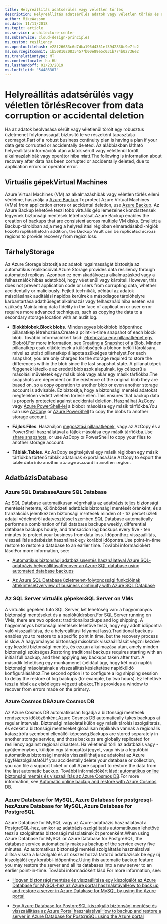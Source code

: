 ```yaml
---
title: Helyreállítás adatsérülés vagy véletlen törlés
description: Helyreállítás adatsérülés adatok vagy véletlen törlés és a tartalék rugalmas, magas rendelkezésre állású, hibatűrő alkalmazások tervezése, valamint a vészhelyreállítási alapos ismerete.
author: MikeWasson
ms.date: 11/11/2018
ms.topic: article
ms.service: architecture-center
ms.subservice: cloud-design-principles
ms.custom: resiliency
ms.openlocfilehash: e28f26683c6d7dba196d4351ef3942830c9e7fc2
ms.sourcegitcommit: 1b50810208354577b00e89e5c031b774b02736e2
ms.translationtype: MT
ms.contentlocale: hu-HU
ms.lasthandoff: 01/23/2019
ms.locfileid: "54486307"
---
```

# <a name="recover-from-data-corruption-or-accidental-deletion"></a><span data-ttu-id="2b1e7-103">Helyreállítás adatsérülés vagy véletlen törlés</span><span class="sxs-lookup"><span data-stu-id="2b1e7-103">Recover from data corruption or accidental deletion</span></span>

<span data-ttu-id="2b1e7-104">Ha az adatok beolvasása sérült vagy véletlenül törölt egy robusztus üzletmenet folytonosságát biztosító terve részeként tapasztalja csomagot.</span><span class="sxs-lookup"><span data-stu-id="2b1e7-104">Part of a robust business continuity plan is having a plan if your data gets corrupted or accidentally deleted.</span></span> <span data-ttu-id="2b1e7-105">Az alábbiakban látható helyreállítási információk után adatok sérült vagy véletlenül törölt alkalmazáshibák vagy operátor hiba miatt.</span><span class="sxs-lookup"><span data-stu-id="2b1e7-105">The following is information about recovery after data has been corrupted or accidentally deleted, due to application errors or operator error.</span></span>

## <a name="virtual-machines"></a><span data-ttu-id="2b1e7-106">Virtuális gépek</span><span class="sxs-lookup"><span data-stu-id="2b1e7-106">Virtual Machines</span></span>

<span data-ttu-id="2b1e7-107">Azure Virtual Machines (VM) az alkalmazáshibák vagy véletlen törlés elleni védelme, használja a [Azure Backup](/azure/backup/).</span><span class="sxs-lookup"><span data-stu-id="2b1e7-107">To protect Azure Virtual Machines (VMs) from application errors or accidental deletion, use [Azure Backup](/azure/backup/).</span></span> <span data-ttu-id="2b1e7-108">Az Azure Backup lehetővé teszi több virtuális gép lemezeinek konzisztensek legyenek biztonsági mentések létrehozását.</span><span class="sxs-lookup"><span data-stu-id="2b1e7-108">Azure Backup enables the creation of backups that are consistent across multiple VM disks.</span></span> <span data-ttu-id="2b1e7-109">Emellett a Backup-tárolóban adja meg a helyreállítási régióban elmaradásából-régiók közötti replikálható.</span><span class="sxs-lookup"><span data-stu-id="2b1e7-109">In addition, the Backup Vault can be replicated across regions to provide recovery from region loss.</span></span>

## <a name="storage"></a><span data-ttu-id="2b1e7-110">Tárhely</span><span class="sxs-lookup"><span data-stu-id="2b1e7-110">Storage</span></span>

<span data-ttu-id="2b1e7-111">Az Azure Storage biztosítja az adatok rugalmasságát biztosítja az automatikus replikációval.</span><span class="sxs-lookup"><span data-stu-id="2b1e7-111">Azure Storage provides data resiliency through automated replicas.</span></span> <span data-ttu-id="2b1e7-112">Azonban ez nem akadályozza alkalmazáskód vagy a felhasználók hibás adatokból, hogy véletlenül vagy kártételi.</span><span class="sxs-lookup"><span data-stu-id="2b1e7-112">However, this does not prevent application code or users from corrupting data, whether accidentally or maliciously.</span></span> <span data-ttu-id="2b1e7-113">Fejlett technikák, például az adatok másolásának auditálási naplóba kerülnek a másodlagos tárolóhelyre karbantartása adathűséget alkalmazás vagy felhasználó hiba esetén van szükség.</span><span class="sxs-lookup"><span data-stu-id="2b1e7-113">Maintaining data fidelity in the face of application or user error requires more advanced techniques, such as copying the data to a secondary storage location with an audit log.</span></span>

- <span data-ttu-id="2b1e7-114">**Blokkblobok**.</span><span class="sxs-lookup"><span data-stu-id="2b1e7-114">**Block blobs**.</span></span> <span data-ttu-id="2b1e7-115">Minden egyes blokkblob időponthoz pillanatkép létrehozása.</span><span class="sxs-lookup"><span data-stu-id="2b1e7-115">Create a point-in-time snapshot of each block blob.</span></span> <span data-ttu-id="2b1e7-116">További információkért lásd: [létrehozása egy pillanatképet egy Blobról](/rest/api/storageservices/creating-a-snapshot-of-a-blob).</span><span class="sxs-lookup"><span data-stu-id="2b1e7-116">For more information, see [Creating a Snapshot of a Blob](/rest/api/storageservices/creating-a-snapshot-of-a-blob).</span></span> <span data-ttu-id="2b1e7-117">Minden pillanatkép csak díjkötelesek a különbségek a blobon belüli tárolására, mivel az utolsó pillanatkép állapota szükséges tárhelyet.</span><span class="sxs-lookup"><span data-stu-id="2b1e7-117">For each snapshot, you are only charged for the storage required to store the differences within the blob since the last snapshot state.</span></span> <span data-ttu-id="2b1e7-118">A pillanatképek függenek létezik-e az eredeti blob azok alapulnak, így célszerű a másolási műveletek egy másik blob vagy akár egy másik tárfiókba.</span><span class="sxs-lookup"><span data-stu-id="2b1e7-118">The snapshots are dependent on the existence of the original blob they are based on, so a copy operation to another blob or even another storage account is advisable.</span></span> <span data-ttu-id="2b1e7-119">Ez biztosítja, hogy a biztonsági mentési adatokat megfelelően védett véletlen törlése ellen.</span><span class="sxs-lookup"><span data-stu-id="2b1e7-119">This ensures that backup data is properly protected against accidental deletion.</span></span> <span data-ttu-id="2b1e7-120">Használhat [AzCopy](/azure/storage/common/storage-use-azcopy) vagy [Azure PowerShell-lel](/azure/storage/common/storage-powershell-guide-full) a blobok másolása egy másik tárfiókba.</span><span class="sxs-lookup"><span data-stu-id="2b1e7-120">You can use [AzCopy](/azure/storage/common/storage-use-azcopy) or [Azure PowerShell](/azure/storage/common/storage-powershell-guide-full) to copy the blobs to another storage account.</span></span>

- <span data-ttu-id="2b1e7-121">**Fájlok**.</span><span class="sxs-lookup"><span data-stu-id="2b1e7-121">**Files**.</span></span> <span data-ttu-id="2b1e7-122">Használjon [megosztási pillanatképek](/azure/storage/files/storage-snapshots-files), vagy az AzCopy és a PowerShell használatával a fájlok másolása egy másik tárfiókba.</span><span class="sxs-lookup"><span data-stu-id="2b1e7-122">Use [share snapshots](/azure/storage/files/storage-snapshots-files), or use AzCopy or PowerShell to copy your files to another storage account.</span></span>

- <span data-ttu-id="2b1e7-123">**Táblák**.</span><span class="sxs-lookup"><span data-stu-id="2b1e7-123">**Tables**.</span></span> <span data-ttu-id="2b1e7-124">Az AzCopy segítségével egy másik régióban egy másik tárfiókba történő táblák adatainak exportálása.</span><span class="sxs-lookup"><span data-stu-id="2b1e7-124">Use AzCopy to export the table data into another storage account in another region.</span></span>

## <a name="database"></a><span data-ttu-id="2b1e7-125">Adatbázis</span><span class="sxs-lookup"><span data-stu-id="2b1e7-125">Database</span></span>

### <a name="azure-sql-database"></a><span data-ttu-id="2b1e7-126">Azure SQL Database</span><span class="sxs-lookup"><span data-stu-id="2b1e7-126">Azure SQL Database</span></span>

<span data-ttu-id="2b1e7-127">Az SQL Database automatikusan végrehajtja az adatbázis teljes biztonsági mentését hetente, különbözeti adatbázis biztonsági mentését óránként, és a tranzakciós jelentkezzen biztonsági mentések minden öt - tíz percet üzleti adatai védelméről adatvesztéssel szemben.</span><span class="sxs-lookup"><span data-stu-id="2b1e7-127">SQL Database automatically performs a combination of full database backups weekly, differential database backups hourly, and transaction log backups every five - ten minutes to protect your business from data loss.</span></span> <span data-ttu-id="2b1e7-128">Időponthoz visszaállítás, visszaállítás adatbázist használnak egy korábbi időpontra.</span><span class="sxs-lookup"><span data-stu-id="2b1e7-128">Use point-in-time restore to restore a database to an earlier time.</span></span> <span data-ttu-id="2b1e7-129">További információkért lásd:</span><span class="sxs-lookup"><span data-stu-id="2b1e7-129">For more information, see:</span></span>

- [<span data-ttu-id="2b1e7-130">Automatikus biztonsági adatbázismentés használatával Azure SQL-adatbázis helyreállítása</span><span class="sxs-lookup"><span data-stu-id="2b1e7-130">Recover an Azure SQL database using automated database backups</span></span>](/azure/sql-database/sql-database-recovery-using-backups)

- [<span data-ttu-id="2b1e7-131">Az Azure SQL Database üzletmenet-folytonossági funkcióinak áttekintése</span><span class="sxs-lookup"><span data-stu-id="2b1e7-131">Overview of business continuity with Azure SQL Database</span></span>](/azure/sql-database/sql-database-business-continuity)

### <a name="sql-server-on-vms"></a><span data-ttu-id="2b1e7-132">Az SQL Server virtuális gépeken</span><span class="sxs-lookup"><span data-stu-id="2b1e7-132">SQL Server on VMs</span></span>

<span data-ttu-id="2b1e7-133">A virtuális gépeken futó SQL Server, két lehetőség van: a hagyományos biztonsági mentéseket és a naplóküldésben.</span><span class="sxs-lookup"><span data-stu-id="2b1e7-133">For SQL Server running on VMs, there are two options: traditional backups and log shipping.</span></span> <span data-ttu-id="2b1e7-134">A hagyományos biztonsági mentések lehetővé teszi, hogy egy adott időpontra való visszaállítása, de a helyreállítási folyamat lassú.</span><span class="sxs-lookup"><span data-stu-id="2b1e7-134">Traditional backups enables you to restore to a specific point in time, but the recovery process is slow.</span></span> <span data-ttu-id="2b1e7-135">A hagyományos biztonsági másolatok visszaállítását végzni kezdve egy kezdeti biztonsági mentés, és ezután alkalmazása után, amely minden biztonsági szükséges.</span><span class="sxs-lookup"><span data-stu-id="2b1e7-135">Restoring traditional backups requires starting with an initial full backup, and then applying any backups taken after that.</span></span> <span data-ttu-id="2b1e7-136">A második lehetőség egy munkamenet (például úgy, hogy két óra) naplók biztonsági másolatainak a visszaállítás késleltetése naplóküldő konfigurálásához.</span><span class="sxs-lookup"><span data-stu-id="2b1e7-136">The second option is to configure a log shipping session to delay the restore of log backups (for example, by two hours).</span></span> <span data-ttu-id="2b1e7-137">Ez lehetővé teszi a hibák az elsődleges végzett ablakot.</span><span class="sxs-lookup"><span data-stu-id="2b1e7-137">This provides a window to recover from errors made on the primary.</span></span>

### <a name="azure-cosmos-db"></a><span data-ttu-id="2b1e7-138">Azure Cosmos DB</span><span class="sxs-lookup"><span data-stu-id="2b1e7-138">Azure Cosmos DB</span></span>

<span data-ttu-id="2b1e7-139">Az Azure Cosmos DB automatikusan fogadja a biztonsági mentések rendszeres időközönként.</span><span class="sxs-lookup"><span data-stu-id="2b1e7-139">Azure Cosmos DB automatically takes backups at regular intervals.</span></span> <span data-ttu-id="2b1e7-140">Biztonsági másolatai külön egy másik tárolási szolgáltatás, és ezeket a biztonsági mentéseket globálisan replikálva vannak a regionális katasztrófa szembeni ellenálló-képesség.</span><span class="sxs-lookup"><span data-stu-id="2b1e7-140">Backups are stored separately in another storage service, and those backups are globally replicated for resiliency against regional disasters.</span></span> <span data-ttu-id="2b1e7-141">Ha véletlenül törli az adatbázis vagy -gyűjteményben, küldjön egy támogatási jegyet, vagy hívja a legutóbbi automatikus biztonsági mentés visszaállíthatja az adatokat az Azure ügyfélszolgálatától.</span><span class="sxs-lookup"><span data-stu-id="2b1e7-141">If you accidentally delete your database or collection, you can file a support ticket or call Azure support to restore the data from the last automatic backup.</span></span> <span data-ttu-id="2b1e7-142">További információkért lásd: [automatikus online biztonsági mentés és visszaállítás az Azure Cosmos DB](/azure/cosmos-db/online-backup-and-restore).</span><span class="sxs-lookup"><span data-stu-id="2b1e7-142">For more information, see [Automatic online backup and restore with Azure Cosmos DB](/azure/cosmos-db/online-backup-and-restore).</span></span>

### <a name="azure-database-for-mysql-azure-database-for-postgresql"></a><span data-ttu-id="2b1e7-143">Azure Database for MySQL, Azure Database for postgresql-hez</span><span class="sxs-lookup"><span data-stu-id="2b1e7-143">Azure Database for MySQL, Azure Database for PostgreSQL</span></span>

<span data-ttu-id="2b1e7-144">Azure Database for MySQL vagy az Azure-adatbázis használatával a PostgreSQL-hez, amikor az adatbázis-szolgáltatás automatikusan lehetővé teszi a szolgáltatás biztonsági másolatának öt percenként.</span><span class="sxs-lookup"><span data-stu-id="2b1e7-144">When using Azure Database for MySQL or Azure Database for PostgreSQL, the database service automatically makes a backup of the service every five minutes.</span></span> <span data-ttu-id="2b1e7-145">Az automatikus biztonsági mentési szolgáltatás használatával állítsa vissza a kiszolgáló és az összes hozzá tartozó adatbázisok be egy új kiszolgálót egy korábbi-időponthoz.</span><span class="sxs-lookup"><span data-stu-id="2b1e7-145">Using this automatic backup feature you may restore the server and all its databases into a new server to an earlier point-in-time.</span></span> <span data-ttu-id="2b1e7-146">További információkért lásd:</span><span class="sxs-lookup"><span data-stu-id="2b1e7-146">For more information, see:</span></span>

- [<span data-ttu-id="2b1e7-147">Hogyan biztonsági mentése és visszaállítása egy kiszolgálót az Azure Database for MySQL-hez az Azure portal használatával</span><span class="sxs-lookup"><span data-stu-id="2b1e7-147">How to back up and restore a server in Azure Database for MySQL by using the Azure portal</span></span>](/azure/mysql/howto-restore-server-portal)

- [<span data-ttu-id="2b1e7-148">Egy Azure Database for PostgreSQL-kiszolgáló biztonsági mentése és visszaállítása az Azure Portal használatával</span><span class="sxs-lookup"><span data-stu-id="2b1e7-148">How to backup and restore a server in Azure Database for PostgreSQL using the Azure portal</span></span>](/azure/postgresql/howto-restore-server-portal)
